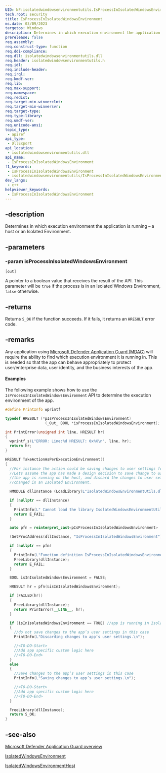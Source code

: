 ```yaml
---
UID: NF:isolatedwindowsenvironmentutils.IsProcessInIsolatedWindowsEnvironment
tech.root: security
title: IsProcessInIsolatedWindowsEnvironment
ms.date: 03/09/2023
targetos: Windows
description: Determines in which execution environment the application is running.
prerelease: false
req.assembly: 
req.construct-type: function
req.ddi-compliance: 
req.dll: isolatedwindowsenvironmentutils.dll
req.header: isolatedwindowsenvironmentutils.h
req.idl: 
req.include-header: 
req.irql: 
req.kmdf-ver: 
req.lib: 
req.max-support: 
req.namespace: 
req.redist: 
req.target-min-winverclnt: 
req.target-min-winversvr: 
req.target-type: 
req.type-library: 
req.umdf-ver: 
req.unicode-ansi: 
topic_type:
 - apiref
api_type:
 - DllExport
api_location:
 - isolatedwindowsenvironmentutils.dll
api_name:
 - IsProcessInIsolatedWindowsEnvironment
f1_keywords:
 - IsProcessInIsolatedWindowsEnvironment
 - isolatedwindowsenvironmentutils/IsProcessInIsolatedWindowsEnvironment
dev_langs:
 - c++
helpviewer_keywords:
 - IsProcessInIsolatedWindowsEnvironment
---
```


## -description

Determines in which execution environment the application is running – a host or an Isolated Environment.

## -parameters

### -param isProcessInIsolatedWindowsEnvironment

`[out]`

A pointer to a boolean value that receives the result of the API. This parameter will be `true` if the process is in an Isolated Windows Environment, `false` otherwise.

## -returns

Returns `S_OK` if the function succeeds. If it fails, it returns an `HRESULT` error code.

## -remarks

Any application using [Microsoft Defender Application Guard (MDAG)](/windows/security/threat-protection/microsoft-defender-application-guard/md-app-guard-overview) will require the ability to find which execution environment it is running in. This is needed so that the app can behave appropriately to protect user/enterprise data, user identity, and the business interests of the app.

#### Examples

The following example shows how to use the `IsProcessInIsolatedWindowsEnvironment` API to determine the execution environment of the app.

```cpp
#define PrintInfo wprintf

typedef HRESULT (*pIsProcessInIsolatedWindowsEnvironment)
                  (_Out_ BOOL *isProcessInIsolatedWindowsEnvironment);

int PrintError(unsigned int line, HRESULT hr)
{
  wprintf_s(L"ERROR: Line:%d HRESULT: 0x%X\n", line, hr);
  return hr;
}

HRESULT TakeActionAsPerExecutionEnvironment()
{
  //For instance the action could be saving changes to user settings for the app.
  //Lets assume the app has made a design decision to save change to user settings if
  //the app is running on the host, and discard the changes to user settings if they were
  //changed in an Isolated Environment.

  HMODULE dllInstance (LoadLibrary(L"IsolatedWindowsEnvironmentUtils.dll"));

  if (nullptr == dllInstance)
  {
    PrintInfo(L" Cannot load the library IsolatedWindowsEnvironmentUtils.dll \n");
    return E_FAIL;
  }

  auto pfn = reinterpret_cast<pIsProcessInIsolatedWindowsEnvironment>

  (GetProcAddress(dllInstance, "IsProcessInIsolatedWindowsEnvironment"));

  if (nullptr == pfn)
  {
    PrintInfo(L"Function definition IsProcessInIsolatedWindowsEnvironment() is not found.\n");
    FreeLibrary(dllInstance);
    return E_FAIL;
  }

  BOOL isInIsolatedWindowsEnvironment = FALSE;

  HRESULT hr = pfn(&isInIsolatedWindowsEnvironment);

  if (FAILED(hr))
  {
    FreeLibrary(dllInstance);
    return PrintError(__LINE__, hr);
  }

  if (isInIsolatedWindowsEnvironment == TRUE) //app is running in Isolated Environment
  {
    //do not save changes to the app’s user settings in this case
    PrintInfo(L"Discarding changes to app’s user settings.\n");

    //<TO-DO-Start>
    //Add app specific custom logic here
    //<TO-DO-End>
  }
  else
  {
    //Save changes to the app’s user settings in this case
    PrintInfo(L"Saving changes to app’s user settings.\n");

    //<TO-DO-Start>
    //Add app specific custom logic here
    //<TO-DO-End>
  }

  FreeLibrary(dllInstance);
  return S_OK;
}
```

## -see-also

[Microsoft Defender Application Guard overview](/windows/security/threat-protection/microsoft-defender-application-guard/md-app-guard-overview)

[IsolatedWindowsEnvironment](/uwp/api/windows.security.isolation.isolatedwindowsenvironment)

[IsolatedWindowsEnvironmentHost](/uwp/api/windows.security.isolation.isolatedwindowsenvironmenthost)
